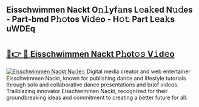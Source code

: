 ## Eisschwimmen Nackt O𝚗𝚕yf𝚊ns L𝚎a𝚔ed N𝚞𝚍es - Part-bmd P𝚑𝚘tos Vi𝚍𝚎o - H𝚘𝚝 Part L𝚎a𝚔s uWDEq

# <h2><a href="http://kfe14v.oniu.top/?m=Eisschwimmen+Nackt">🔗👉 🔴 Eisschwimmen Nackt P𝚑ot𝚘𝚜 V𝚒d𝚎o</a></h2>

[![Eisschwimmen Nackt Nu𝚍e𝚜](https://i.imgur.com/0qMVB7G.gif)](http://kfe14v.oniu.top/?m=Eisschwimmen+Nackt)
Digital media creator and web entertainer Eisschwimmen Nackt, known for publishing dance and lifestyle tutorials through solo and collaborative dance presentations and brief videos. Trailblazing innovator Eisschwimmen Nackt, recognized for their groundbreaking ideas and commitment to creating a better future for all.  
